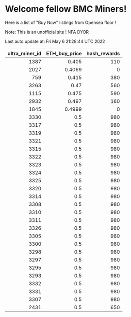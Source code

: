 # Welcome fellow BMC Miners!
Here is a list of "Buy Now" listings from Opensea floor !

Note: This is an unofficial site ! NFA DYOR


Last auto update at: Fri May  6 21:28:44 UTC 2022


|   ultra_miner_id |   ETH_buy_price |   hash_rewards |
|-----------------:|----------------:|---------------:|
|             1387 |          0.405  |            110 |
|             2027 |          0.4069 |              0 |
|              759 |          0.415  |            380 |
|             3263 |          0.47   |            560 |
|             1115 |          0.475  |            590 |
|             2932 |          0.497  |            160 |
|             1845 |          0.4999 |              0 |
|             3330 |          0.5    |            980 |
|             3317 |          0.5    |            980 |
|             3319 |          0.5    |            980 |
|             3321 |          0.5    |            980 |
|             3315 |          0.5    |            980 |
|             3322 |          0.5    |            980 |
|             3323 |          0.5    |            980 |
|             3324 |          0.5    |            980 |
|             3325 |          0.5    |            980 |
|             3320 |          0.5    |            980 |
|             3314 |          0.5    |            980 |
|             3308 |          0.5    |            980 |
|             3310 |          0.5    |            980 |
|             3311 |          0.5    |            980 |
|             3326 |          0.5    |            980 |
|             3305 |          0.5    |            980 |
|             3300 |          0.5    |            980 |
|             3298 |          0.5    |            980 |
|             3297 |          0.5    |            980 |
|             3295 |          0.5    |            980 |
|             3293 |          0.5    |            980 |
|             3332 |          0.5    |            980 |
|             3331 |          0.5    |            980 |
|             3307 |          0.5    |            980 |
|             2431 |          0.5    |            650 |